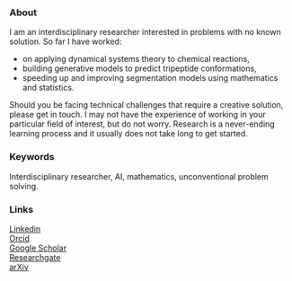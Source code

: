 ### About

I am an interdisciplinary researcher interested in problems with no known solution. So far I have worked:
 - on applying dynamical systems theory to chemical reactions,
 - building generative models to predict tripeptide conformations,
 - speeding up and improving segmentation models using mathematics and statistics.

Should you be facing technical challenges that require a creative solution, please get in touch. I may not have the experience of working in your particular field of interest, but do not worry. Research is a never-ending learning process and it usually does not take long to get started.

### Keywords

Interdisciplinary researcher, AI, mathematics, unconventional problem solving.

### Links

<i class="fa-brands fa-linkedin-in"></i>  [Linkedin](https://www.linkedin.com/in/vladi-krajnak-maths-ai/)  
<i class="ai ai-orcid"></i>  [Orcid](https://orcid.org/0000-0001-6052-7531)  
<i class="ai ai-google-scholar"></i>  [Google Scholar](https://scholar.google.com/citations?user=ac529yMAAAAJ&hl=en)  
<i class="ai ai-researchgate"></i>  [Researchgate](https://www.researchgate.net/profile/Vladimir-Krajnak)  
<i class="ai ai-arxiv"></i>  [arXiv](http://arxiv.org/a/0000-0001-6052-7531.html)  
